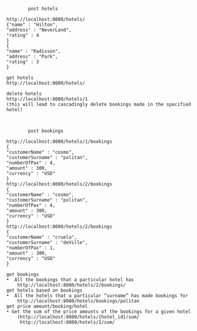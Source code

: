 			post hotels

	http://localhost:8080/hotels/
	{"name" : "Hilton",
	"address" : "NeverLand",
	"rating" : 4
	}
	{
	"name" : "Radisson",
	"address" : "Park",
	"rating" : 3
	}
	
	get hotels
	http://localhost:8080/hotels/
	
	delete hotels
	http://localhost:8080/hotels/1 
	(this will lead to cascadingly delete bookings made in the specified hotel)



			post bookings

	http://localhost:8080/hotels/1/bookings
	{
	"customerName" : "cosmo",
	"customerSurname" : "politan",
	"numberOfPax" : 4,
	"amount" : 300,
	"currency" : "USD"
	}
	http://localhost:8080/hotels/2/bookings
	{
	"customerName" : "cosmo",
	"customerSurname" : "politan",
	"numberOfPax" : 4,
	"amount" : 300,
	"currency" : "USD"
	}
	http://localhost:8080/hotels/2/bookings
	{
	"customerName" : "cruela",
	"customerSurname" : "deVille",
	"numberOfPax" : 1,
	"amount" : 300,
	"currency" : "USD"
	}

	get bookings
	•  All the bookings that a particular hotel has
		http://localhost:8080/hotels/2/bookings/
	get hotels based on bookings
	•  All the hotels that a particular “surname” has made bookings for 
		http://localhost:8080/hotels/bookings/politan
	get price amount/booking/hotel
	• Get the sum of the price amounts of the bookings for a given hotel
	 	(http://localhost:8080/hotels/{hotel_id}/sum/
		 http://localhost:8080/hotels/2/sum/
	


